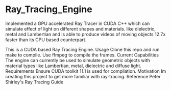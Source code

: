 # Ray_Tracing_Engine
Implemented a GPU accelerated Ray Tracer in CUDA C++ which can simulate effect of light on different shapes and materials.
like dielectric, metal and Lambertian and is able to produce videos of moving objects 12.7x faster than its CPU based counterpart.

This is a CUDA based Ray Tracing Engine.
Usage
Clone this repo and run make to compile. Use ffmpeg to compile the frames.
Current Capabilities
The engine can currently be used to simulate geometric objects with material types like Lambertian, metal, dielectric and diffuse light.
Requirements
Ensure CUDA toolkit 11.1 is used for compilation.
Motivation
Im creating this project to get more familiar with ray-tracing.
Reference
Peter Shirley's Ray Tracing Guide
